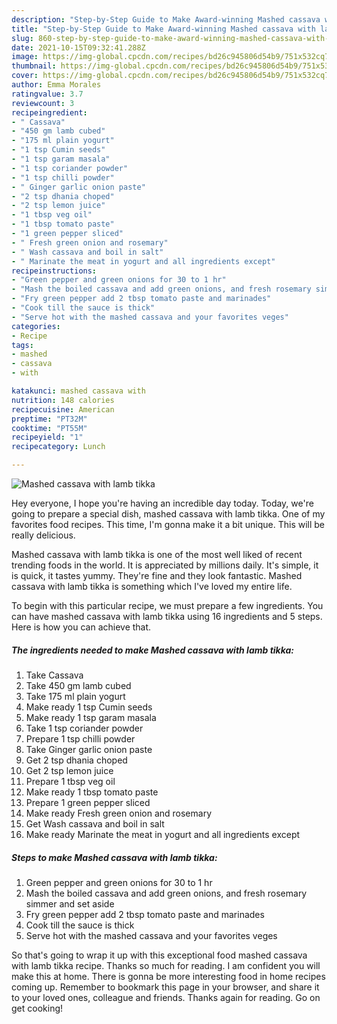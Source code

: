 ```yaml
---
description: "Step-by-Step Guide to Make Award-winning Mashed cassava with lamb tikka"
title: "Step-by-Step Guide to Make Award-winning Mashed cassava with lamb tikka"
slug: 860-step-by-step-guide-to-make-award-winning-mashed-cassava-with-lamb-tikka
date: 2021-10-15T09:32:41.288Z
image: https://img-global.cpcdn.com/recipes/bd26c945806d54b9/751x532cq70/mashed-cassava-with-lamb-tikka-recipe-main-photo.jpg
thumbnail: https://img-global.cpcdn.com/recipes/bd26c945806d54b9/751x532cq70/mashed-cassava-with-lamb-tikka-recipe-main-photo.jpg
cover: https://img-global.cpcdn.com/recipes/bd26c945806d54b9/751x532cq70/mashed-cassava-with-lamb-tikka-recipe-main-photo.jpg
author: Emma Morales
ratingvalue: 3.7
reviewcount: 3
recipeingredient:
- " Cassava"
- "450 gm lamb cubed"
- "175 ml plain yogurt"
- "1 tsp Cumin seeds"
- "1 tsp garam masala"
- "1 tsp coriander powder"
- "1 tsp chilli powder"
- " Ginger garlic onion paste"
- "2 tsp dhania choped"
- "2 tsp lemon juice"
- "1 tbsp veg oil"
- "1 tbsp tomato paste"
- "1 green pepper sliced"
- " Fresh green onion and rosemary"
- " Wash cassava and boil in salt"
- " Marinate the meat in yogurt and all ingredients except"
recipeinstructions:
- "Green pepper and green onions for 30 to 1 hr"
- "Mash the boiled cassava and add green onions, and fresh rosemary simmer and set aside"
- "Fry green pepper add 2 tbsp tomato paste and marinades"
- "Cook till the sauce is thick"
- "Serve hot with the mashed cassava and your favorites veges"
categories:
- Recipe
tags:
- mashed
- cassava
- with

katakunci: mashed cassava with 
nutrition: 148 calories
recipecuisine: American
preptime: "PT32M"
cooktime: "PT55M"
recipeyield: "1"
recipecategory: Lunch

---
```



![Mashed cassava with lamb tikka](https://img-global.cpcdn.com/recipes/bd26c945806d54b9/751x532cq70/mashed-cassava-with-lamb-tikka-recipe-main-photo.jpg)

Hey everyone, I hope you're having an incredible day today. Today, we're going to prepare a special dish, mashed cassava with lamb tikka. One of my favorites food recipes. This time, I'm gonna make it a bit unique. This will be really delicious.



Mashed cassava with lamb tikka is one of the most well liked of recent trending foods in the world. It is appreciated by millions daily. It's simple, it is quick, it tastes yummy. They're fine and they look fantastic. Mashed cassava with lamb tikka is something which I've loved my entire life.


To begin with this particular recipe, we must prepare a few ingredients. You can have mashed cassava with lamb tikka using 16 ingredients and 5 steps. Here is how you can achieve that.

<!--inarticleads1-->

##### The ingredients needed to make Mashed cassava with lamb tikka:

1. Take  Cassava
1. Take 450 gm lamb cubed
1. Take 175 ml plain yogurt
1. Make ready 1 tsp Cumin seeds
1. Make ready 1 tsp garam masala
1. Take 1 tsp coriander powder
1. Prepare 1 tsp chilli powder
1. Take  Ginger garlic onion paste
1. Get 2 tsp dhania choped
1. Get 2 tsp lemon juice
1. Prepare 1 tbsp veg oil
1. Make ready 1 tbsp tomato paste
1. Prepare 1 green pepper sliced
1. Make ready  Fresh green onion and rosemary
1. Get  Wash cassava and boil in salt
1. Make ready  Marinate the meat in yogurt and all ingredients except




<!--inarticleads2-->

##### Steps to make Mashed cassava with lamb tikka:

1. Green pepper and green onions for 30 to 1 hr
1. Mash the boiled cassava and add green onions, and fresh rosemary simmer and set aside
1. Fry green pepper add 2 tbsp tomato paste and marinades
1. Cook till the sauce is thick
1. Serve hot with the mashed cassava and your favorites veges




So that's going to wrap it up with this exceptional food mashed cassava with lamb tikka recipe. Thanks so much for reading. I am confident you will make this at home. There is gonna be more interesting food in home recipes coming up. Remember to bookmark this page in your browser, and share it to your loved ones, colleague and friends. Thanks again for reading. Go on get cooking!
